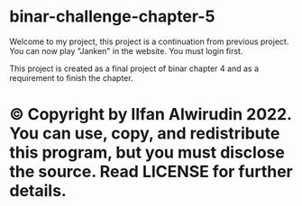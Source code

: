 
# binar-challenge-chapter-5 


Welcome to my project, this project is a continuation from previous project. You can now play "Janken" in the website. You must login first. 

This project is created as a final project of binar chapter 4 and as a requirement to finish the chapter.

© Copyright by Ilfan Alwirudin 2022. You can use, copy, and redistribute this program, but you must disclose the source. Read LICENSE for further details.
=======
